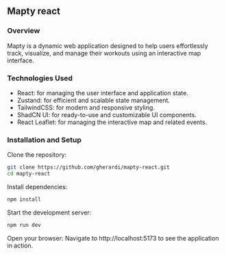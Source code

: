 ## Mapty react

### Overview

Mapty is a dynamic web application designed to help users effortlessly track, visualize, and manage their workouts using an interactive map interface.

### Technologies Used

- React: for managing the user interface and application state.
- Zustand: for efficient and scalable state management.
- TailwindCSS: for modern and responsive styling.
- ShadCN UI: for ready-to-use and customizable UI components.
- React Leaflet: for managing the interactive map and related events.

### Installation and Setup

Clone the repository:

```sh
git clone https://github.com/gherardi/mapty-react.git
cd mapty-react
```

Install dependencies:

```sh
npm install
```

Start the development server:

```sh
npm run dev
```

Open your browser:
Navigate to http://localhost:5173 to see the application in action.

